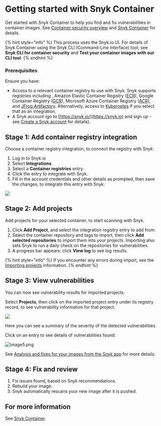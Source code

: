 # Getting started with Snyk Container

Get started with Snyk Container to help you find and fix vulnerabilities in container images. See [Container security overview](https://support.snyk.io/hc/en-us/articles/360003946897-Container-security-overview) and [Snyk Container](https://solutions.snyk.io/snyk-academy/container) for details.

{% hint style="info" %}
This process uses the Snyk.io UI. For details of Snyk Container using the Snyk CLI (Command-Line Interface) tool, see **Snyk CLI for container security** and **Test your container images with our CLI tool**.
{% endhint %}

### Prerequisites

Ensure you have:

* Access to a relevant container registry to use with Snyk. Snyk supports registries including , Amazon Elastic Container Registry ([ECR](https://docs.snyk.io/snyk-container/image-scanning-library/ecr-image-scanning)), Google Container Registry ([GCR](https://docs.snyk.io/snyk-container/image-scanning-library/gcr-image-scanning)), Microsoft Azure Container Registry ([ACR](https://docs.snyk.io/snyk-container/image-scanning-library/acr-image-scanning)), and [JFrog Artifactory](https://docs.snyk.io/snyk-container/image-scanning-library/jfrog-artifactory-image-scanning). Alternatively, access to [Kubernetes](https://docs.snyk.io/snyk-container/image-scanning-library/kubernetes-workload-and-image-scanning) if you select that as an integration.
* A Snyk account (go to [https://snyk.io/](https://snyk.io) and sign up - see [Create a Snyk account](https://docs.snyk.io/getting-started/getting-started-snyk-products) for details).

## Stage 1: Add container registry integration

Choose a container registry integration, to connect the registry with Snyk:

1. Log in to Snyk.io
2. Select **Integrations**.
3. Select a **Container registries** entry.
4. Click the entry to integrate with Snyk.
5. Fill in the account credentials and other details as prompted, then save the changes, to integrate this entry with Snyk:

![](../../.gitbook/assets/container-account-credentials.png)

## Stage 2: Add projects

Add projects for your selected container, to start scanning with Snyk.

1. Click **Add Project**, and select the integration registry entry to add from:&#x20;
2. Select the container repository and tags to import, then click **Add selected repositories** to import them into your projects. Importing also sets Snyk to run a daily check on the repositories for vulnerabilities.&#x20;
3. A progress bar appears: click **View log** to see log results.

{% hint style="info" %}
If you encounter any errors during import, see the [Importing projects](https://support.snyk.io/hc/en-us/sections/360000923478-Importing-projects) information.
{% endhint %}

## Stage 3: View vulnerabilities

You can now see vulnerability results for imported projects.

Select **Projects**, then click on the imported project entry under its registry record, to see vulnerability information for that project.

![](<../../.gitbook/assets/mceclip2 (1) (1) (1) (3) (3) (4) (6) (1) (24).png>)

Here you can see a summary of the severity of the detected vulnerabilities.

Click on an entry to see details of vulnerabilities found:

![image5.png](../../.gitbook/assets/image5-1-.png)

See [Analysis and fixes for your images from the Snyk app](https://docs.snyk.io/snyk-container/getting-around-the-snyk-container-ui/analysis-and-remediation-for-your-images-from-the-snyk-app) for more details.

## Stage 4: Fix and review

1. Fix issues found, based on Snyk recommendations.
2. Rebuild your image.
3. Snyk automatically rescans your new image after it is pushed.

## For more information

See [Snyk Container](https://docs.snyk.io/snyk-container).
